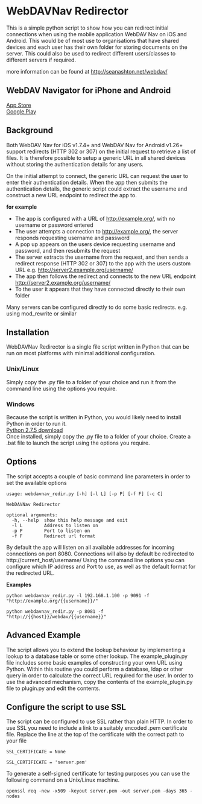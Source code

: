 WebDAVNav Redirector
=====================

This is a simple python script to show how you can redirect initial connections when using the mobile application WebDAV Nav on iOS and Android.
This would be of most use to organisations that have shared devices and each user has their own folder for storing documents on the server.
This could also be used to redirect different users/classes to different servers if required.

more information can be found at http://seanashton.net/webdav/  

WebDAV Navigator for iPhone and Android
---------------------------------------
[App Store](https://itunes.apple.com/app/webdav-nav/id412341302?mt=8)  
[Google Play](https://play.google.com/store/apps/details?id=com.schimera.webdavnav)

Background
-----------
Both WebDAV Nav for iOS v1.7.4+ and WebDAV Nav for Android v1.26+ support redirects (HTTP 302 or 307) on the initial request to retrieve a list of files.
It is therefore possible to setup a generic URL in all shared devices without storing the authentication details for any users.

On the initial attempt to connect, the generic URL can request the user to enter their authentication details. 
When the app then submits the authentication details, the generic script could extract the username and construct a new URL endpoint to redirect the app to. 

**for example**  

  * The app is configured with a URL of http://example.org/, with no username or password entered
  * The user attempts a connection to http://example.org/, the server responds requesting username and password
  * A pop up appears on the users device requesting username and password, and then resubmits the request
  * The server extracts the username from the request, and then sends a redirect response (HTTP 302 or 307) to the app with the users custom URL e.g. http://server2.example.org/username/
  * The app then follows the redirect and connects to the new URL endpoint http://server2.example.org/username/
  * To the user it appears that they have connected directly to their own folder

Many servers can be configured directly to do some basic redirects. e.g. using mod_rewrite or similar
  
Installation
-------------
WebDAVNav Redirector is a single file script written in Python that can be run on most platforms with minimal additional configuration. 

### Unix/Linux
Simply copy the .py file to a folder of your choice and run it from the command line using the options you require.

### Windows
Because the script is written in Python, you would likely need to install Python in order to run it.   
[Python 2.7.5 download](http://www.python.org/getit/)  
Once installed, simply copy the .py file to a folder of your choice. Create a .bat file to launch the script using the options you require.

Options
-------------
The script accepts a couple of basic command line parameters in order to set the available options

    usage: webdavnav_redir.py [-h] [-l L] [-p P] [-f F] [-c C]

    WebDAVNav Redirector

    optional arguments:
      -h, --help  show this help message and exit
      -l L        Address to listen on
      -p P        Port to listen on
      -f F        Redirect url format     
  
By default the app will listen on all available addresses for incoming connections on port 8080.
Connections will also by default be redirected to http://current_host/username/
Using the command line options you can configure which IP address and Port to use, as well as the default format for the redirected URL. 

**Examples**

    python webdavnav_redir.py -l 192.168.1.100 -p 9091 -f "http://example.org/{{username}}/"  
    
    python webdavnav_redir.py -p 8081 -f "http://{{host}}/webdav/{{username}}"
    
Advanced Example
-----------------
The script allows you to extend the lookup behaviour by implementing a lookup to a database table or some other lookup.
The example_plugin.py file includes some basic examples of constructing your own URL using Python.
Within this routine you could perform a database, ldap or other query in order to calculate the correct URL required for the user.
In order to use the advanced mechanism, copy the contents of the example_plugin.py file to plugin.py and edit the contents.

Configure the script to use SSL
--------------------------------
The script can be configured to use SSL rather than plain HTTP. In order to use SSL you need to include a link to a suitably encoded .pem certificate file. 
Replace the line at the top of the certificate with the correct path to your file

    SSL_CERTIFICATE = None

    SSL_CERTIFICATE = 'server.pem'

To generate a self-signed certificate for testing purposes you can use the following command on a Unix/Linux machine.

    openssl req -new -x509 -keyout server.pem -out server.pem -days 365 -nodes

